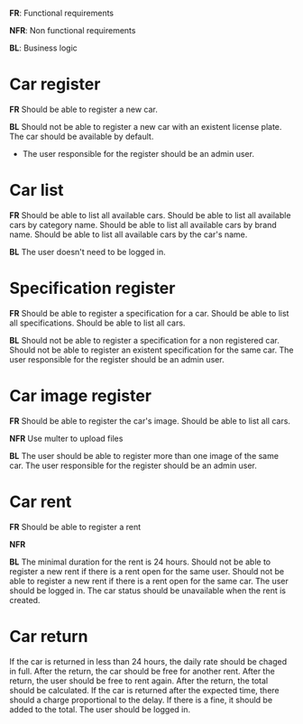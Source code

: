 **FR**: Functional requirements

**NFR**: Non functional requirements

**BL**: Business logic

# Car register

**FR**
Should be able to register a new car.

**BL**
Should not be able to register a new car with an existent license plate.
The car should be available by default.

- The user responsible for the register should be an admin user.

# Car list

**FR**
Should be able to list all available cars.
Should be able to list all available cars by category name.
Should be able to list all available cars by brand name.
Should be able to list all available cars by the car's name.

**BL**
The user doesn't need to be logged in.

# Specification register

**FR**
Should be able to register a specification for a car.
Should be able to list all specifications.
Should be able to list all cars.

**BL**
Should not be able to register a specification for a non registered car.
Should not be able to register an existent specification for the same car.
The user responsible for the register should be an admin user.

# Car image register

**FR**
Should be able to register the car's image.
Should be able to list all cars.

**NFR**
Use multer to upload files

**BL**
The user should be able to register more than one image of the same car.
The user responsible for the register should be an admin user.

# Car rent

**FR**
Should be able to register a rent

**NFR**

**BL**
The minimal duration for the rent is 24 hours.
Should not be able to register a new rent if there is a rent open for the same user.
Should not be able to register a new rent if there is a rent open for the same car.
The user should be logged in.
The car status should be unavailable when the rent is created.

# Car return

If the car is returned in less than 24 hours, the daily rate should be chaged in full.
After the return, the car should be free for another rent.
After the return, the user should be free to rent again.
After the return, the total should be calculated.
If the car is returned after the expected time, there should a charge proportional to the delay.
If there is a fine, it should be added to the total.
The user should be logged in.
